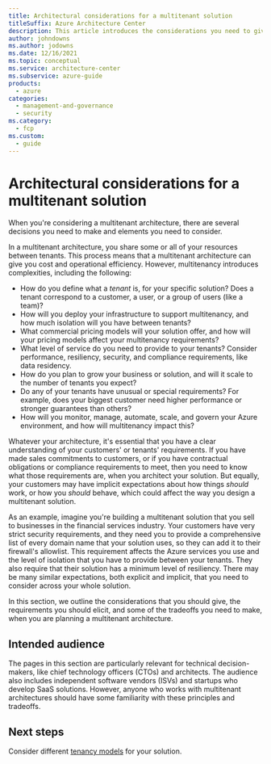 ```yaml
---
title: Architectural considerations for a multitenant solution
titleSuffix: Azure Architecture Center
description: This article introduces the considerations you need to give when planning a multitenant architecture.
author: johndowns
ms.author: jodowns
ms.date: 12/16/2021
ms.topic: conceptual
ms.service: architecture-center
ms.subservice: azure-guide
products:
  - azure
categories:
  - management-and-governance
  - security
ms.category:
  - fcp
ms.custom:
  - guide
---
```


# Architectural considerations for a multitenant solution

When you're considering a multitenant architecture, there are several decisions you need to make and elements you need to consider.

In a multitenant architecture, you share some or all of your resources between tenants. This process means that a multitenant architecture can give you cost and operational efficiency. However, multitenancy introduces complexities, including the following:

- How do you define what a _tenant_ is, for your specific solution? Does a tenant correspond to a customer, a user, or a group of users (like a team)?
- How will you deploy your infrastructure to support multitenancy, and how much isolation will you have between tenants?
- What commercial pricing models will your solution offer, and how will your pricing models affect your multitenancy requirements?
- What level of service do you need to provide to your tenants? Consider performance, resiliency, security, and compliance requirements, like data residency.
- How do you plan to grow your business or solution, and will it scale to the number of tenants you expect?
- Do any of your tenants have unusual or special requirements? For example, does your biggest customer need higher performance or stronger guarantees than others?
- How will you monitor, manage, automate, scale, and govern your Azure environment, and how will multitenancy impact this?

Whatever your architecture, it's essential that you have a clear understanding of your customers' or tenants' requirements. If you have made sales commitments to customers, or if you have contractual obligations or compliance requirements to meet, then you need to know what those requirements are, when you architect your solution. But equally, your customers may have implicit expectations about how things _should_ work, or how you _should_ behave, which could affect the way you design a multitenant solution.

As an example, imagine you're building a multitenant solution that you sell to businesses in the financial services industry. Your customers have very strict security requirements, and they need you to provide a comprehensive list of every domain name that your solution uses, so they can add it to their firewall's allowlist. This requirement affects the Azure services you use and the level of isolation that you have to provide between your tenants. They also require that their solution has a minimum level of resiliency. There may be many similar expectations, both explicit and implicit, that you need to consider across your whole solution.

In this section, we outline the considerations that you should give, the requirements you should elicit, and some of the tradeoffs you need to make, when you are planning a multitenant architecture.

## Intended audience

The pages in this section are particularly relevant for technical decision-makers, like chief technology officers (CTOs) and architects. The audience also includes independent software vendors (ISVs) and startups who develop SaaS solutions. However, anyone who works with multitenant architectures should have some familiarity with these principles and tradeoffs.

## Next steps

Consider different [tenancy models](tenancy-models.md) for your solution.
